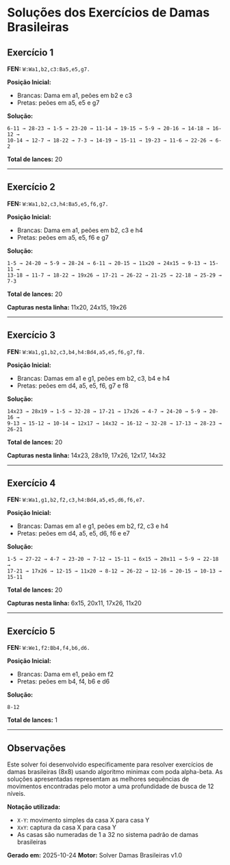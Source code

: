 # Soluções dos Exercícios de Damas Brasileiras

## Exercício 1
**FEN:** `W:Wa1,b2,c3:Ba5,e5,g7.`

**Posição Inicial:**
- Brancas: Dama em a1, peões em b2 e c3
- Pretas: peões em a5, e5 e g7

**Solução:**
```
6-11 → 28-23 → 1-5 → 23-20 → 11-14 → 19-15 → 5-9 → 20-16 → 14-18 → 16-12 →
10-14 → 12-7 → 18-22 → 7-3 → 14-19 → 15-11 → 19-23 → 11-6 → 22-26 → 6-2
```
**Total de lances:** 20

---

## Exercício 2
**FEN:** `W:Wa1,b2,c3,h4:Ba5,e5,f6,g7.`

**Posição Inicial:**
- Brancas: Dama em a1, peões em b2, c3 e h4
- Pretas: peões em a5, e5, f6 e g7

**Solução:**
```
1-5 → 24-20 → 5-9 → 28-24 → 6-11 → 20-15 → 11x20 → 24x15 → 9-13 → 15-11 →
13-18 → 11-7 → 18-22 → 19x26 → 17-21 → 26-22 → 21-25 → 22-18 → 25-29 → 7-3
```
**Total de lances:** 20

**Capturas nesta linha:** 11x20, 24x15, 19x26

---

## Exercício 3
**FEN:** `W:Wa1,g1,b2,c3,b4,h4:Bd4,a5,e5,f6,g7,f8.`

**Posição Inicial:**
- Brancas: Damas em a1 e g1, peões em b2, c3, b4 e h4
- Pretas: peões em d4, a5, e5, f6, g7 e f8

**Solução:**
```
14x23 → 28x19 → 1-5 → 32-28 → 17-21 → 17x26 → 4-7 → 24-20 → 5-9 → 20-16 →
9-13 → 15-12 → 10-14 → 12x17 → 14x32 → 16-12 → 32-28 → 17-13 → 28-23 → 26-21
```
**Total de lances:** 20

**Capturas nesta linha:** 14x23, 28x19, 17x26, 12x17, 14x32

---

## Exercício 4
**FEN:** `W:Wa1,g1,b2,f2,c3,h4:Bd4,a5,e5,d6,f6,e7.`

**Posição Inicial:**
- Brancas: Damas em a1 e g1, peões em b2, f2, c3 e h4
- Pretas: peões em d4, a5, e5, d6, f6 e e7

**Solução:**
```
1-5 → 27-22 → 4-7 → 23-20 → 7-12 → 15-11 → 6x15 → 20x11 → 5-9 → 22-18 →
17-21 → 17x26 → 12-15 → 11x20 → 8-12 → 26-22 → 12-16 → 20-15 → 10-13 → 15-11
```
**Total de lances:** 20

**Capturas nesta linha:** 6x15, 20x11, 17x26, 11x20

---

## Exercício 5
**FEN:** `W:We1,f2:Bb4,f4,b6,d6.`

**Posição Inicial:**
- Brancas: Dama em e1, peão em f2
- Pretas: peões em b4, f4, b6 e d6

**Solução:**
```
8-12
```
**Total de lances:** 1

---

## Observações

Este solver foi desenvolvido especificamente para resolver exercícios de damas brasileiras (8x8) usando algoritmo minimax com poda alpha-beta. As soluções apresentadas representam as melhores sequências de movimentos encontradas pelo motor a uma profundidade de busca de 12 níveis.

**Notação utilizada:**
- `X-Y`: movimento simples da casa X para casa Y
- `XxY`: captura da casa X para casa Y
- As casas são numeradas de 1 a 32 no sistema padrão de damas brasileiras

**Gerado em:** 2025-10-24
**Motor:** Solver Damas Brasileiras v1.0
